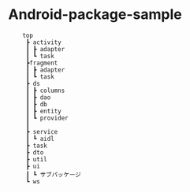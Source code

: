 # Android-package-sample

        top
         ┣ activity
         ┃ ┣ adapter
         ┃ ┗ task
         ┣fragment
         ┃ ┣ adapter
         ┃ ┗ task
         ┣ ds
         ┃ ┣ columns
         ┃ ┣ dao
         ┃ ┣ db
         ┃ ┣ entity
         ┃ ┗ provider
         ┃
         ┣ service
         ┃ ┗ aidl
         ┣ task
         ┣ dto
         ┣ util
         ┣ ui
         ┃ ┗ サブパッケージ
         ┗ ws
